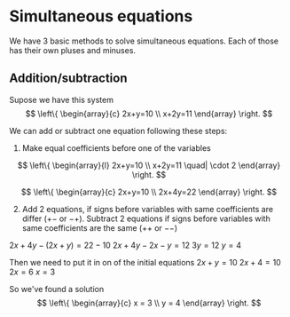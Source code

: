 # Simultaneous equations
We have 3 basic methods to solve simultaneous equations. Each of those has their own pluses and minuses.

## Addition/subtraction

Supose we have this system
$$
\left\{ 
\begin{array}{c}
2x+y=10 \\
x+2y=11
\end{array}
\right.
 $$

We can add or subtract one equation following these steps:
1. Make equal coefficients before one of the variables

$$
\left\{ 
\begin{array}{l}
2x+y=10 \\
x+2y=11 \quad| \cdot 2
\end{array}
\right.
$$
 
$$
\left\{ 
\begin{array}{c}
2x+y=10 \\
2x+4y=22
\end{array}
\right.
$$

2. Add 2 equations, if signs before variables with same coefficients are differ ($+ -$ or $-+$). Subtract 2 equations if signs before variables with same coefficients are the same ($++$ or $--$)

$2x + 4y - (2x + y) = 22 - 10$
$2x + 4y - 2x - y = 12$
$3y = 12$
$y = 4$

Then we need to put it in on of the initial equations
$2x + y = 10$
$2x + 4 = 10$
$2x = 6$
$x = 3$

So we've found a solution
$$
\left\{ 
\begin{array}{c}
x = 3 \\
y = 4
\end{array}
\right.
 $$
<!--stackedit_data:
eyJoaXN0b3J5IjpbLTIxNDU3NTk2N119
-->